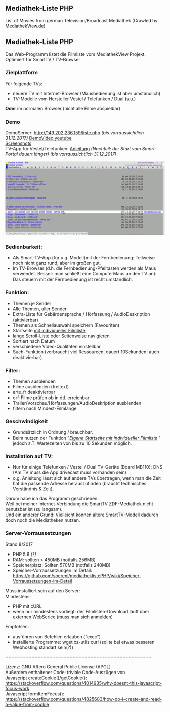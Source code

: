 Mediathek-Liste PHP
---------------------------------------------------------------------------------------

List of Movies from german Television/Broadcast Mediathek (Crawled by MediathekView.de)

Mediathek-Liste PHP
---------------------------------------------------------------------------------------

Das Web-Programm listet die Filmliste vom MediathekView Projekt.  Optimiert für SmartTV / TV-Browser  


### Zielplattform
Für folgende TVs:

 *  neuere TV mit Internet-Browser (Mausbedienung ist aber umständlich)
 *  TV-Modelle vom Hersteller Vestel / Telefunken / Dual (s.u.)

**Oder** im normalen Browser (nicht alle Filme abspielbar)

### Demo
DemoServer: http://149.202.236.159/liste.php   *(bis vorraussichtlich 31.12.2017)*
[DemoVideo youtube](https://youtu.be/DLFDfNCTSYQ)  
[Screenshots](https://github.com/soerenj/mediatheklistePHP/wiki)    
TV-App für Vestel/Telefunken: [Anleitung](https://github.com/soerenj/mediatheklistePHP/wiki/DNS-Hack-auf-Smart-TV) *(Nachteil: der Start vom Smart-Portal dauert länger)*  *(bis vorraussichtlich 31.12.2017)*

![Screenshot mit Themenliste](img/screenshots/Bildschirmfoto_themenliste.png)





### Bedienbarkeit:

  * Als Smart-TV-App (für u.g. Modell)mit der Fernbedienung: Teilweise noch nicht ganz rund, aber im großen gut.
  * Im TV-Browser (d.h. die Fernbedienung-Pfeiltasten werden als Maus verwendet. Besser: man schließt eine ComputerMaus an den TV an): Das steuern mit der Fernbedienung ist recht umständlich.


### Funktion:
  * Themen je Sender
  * Alle Themen, aller Sender 
  * Extra-Liste für Gebärdensprache / Hörfassung / AudioDeskription (aktivierbar)
  * Themen als Schnellauswahl speichern (Favouriten)
  * Startseite [mit individueller Filmliste](https://raw.githubusercontent.com/soerenj/mediatheklistePHP/master/img/screenshots/Bildschirmfoto_schnellauswahl.png)
  * lange Scroll-Liste oder [Seitenweise](https://raw.githubusercontent.com/soerenj/mediatheklistePHP/master/img/screenshots/Bildschirmfoto_themenliste_seitenweise.png) navigieren
  * Sortiert nach Datum
  * verschiedene Video-Qualitäten einstellbar
  * Such-Funktion (verbraucht viel Ressourcen, dauert 10Sekunden; auch deaktivierbar)
  
### Filter:
  * Themen ausblenden
  * Filme ausblenden (freitext)
  * arte_fr deaktivierbar
  * orf-Filme prüfen ob in dtl. erreichbar 
  * Trailer/Vorschau/Hörfassungen/AudioDeskription ausblenden
  * filtern nach Mindest-Filmlänge  

### Geschwindigkeit
  * Grundsätzlich in Ordnung / brauchbar.
  * Beim nutzen der Funktion "[*Eigene Startseite mit individueller Filmliste*](https://raw.githubusercontent.com/soerenj/mediatheklistePHP/master/img/screenshots/Bildschirmfoto_schnellauswahl.png) " jedoch z.T. Wartezeiten von bis zu 10 Sekunden möglich.
  
### Installation auf TV:

  * Nur für einige Telefunken / Vestel / Dual TV-Geräte (Board MB110); DNS (Am TV muss die App drivecast muss vorhanden sein)
  * o.g. Anleitung lässt sich auf andere TVs übertragen, wenn man die Zeit hat die passende Adresse herauszufinden (braucht technisches Verständnis & Zeit).  
  
Darum habe ich das Programm geschrieben:  
Weil bei meiner Internet-Verbindung die SmartTV ZDF-Mediathek nicht benutzbar ist (zu langsam).  
Und ein anderer Grund: Vielleicht können ältere SmartTV-Modell dadurch doch noch die Mediatheken nutzen.  

### Server-Vorraussetzungen
Stand 8/2017  
- PHP 5.6 *(?)*
- RAM: sollten > 450MB (notfalls 256MB)
- Speicherplatz: Sollten 570MB (notfalls 240MB)
- Speicher-Vorraussetzungen im Detail: https://github.com/soerenj/mediatheklistePHP/wiki/Speicher-Vorraussetzungen-im-Detail

Muss installiert sein auf den Server:  
Mindestens:  
- PHP mit cURL  
- wenn nur mindestens vorliegt: der Filmlisten-Download läuft über externen WebSerice (muss man sich anmelden)  

Empfohlen:  
- ausführen von Befehlen erlauben ("exec")
- installierte Programme: wget xz-utils curl (sollte bei etwas besseren Webhosting standart sein(?))


==================================================

Lizenz:  GNU Affero General Public License (APGL)  
Außerdem enthaltener Code: 
        triviale Code-Auszügen von  
                Javascript createCookie()/getCookie(): https://stackoverflow.com/questions/4014935/why-doesnt-this-javascript-focus-work  
                Javascript formItemFocus(): https://stackoverflow.com/questions/4825683/how-do-i-create-and-read-a-value-from-cookie  

